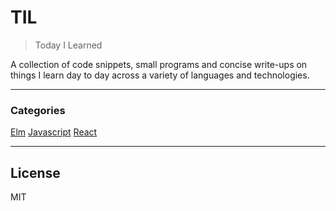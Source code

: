 # TIL

> Today I Learned

A collection of code snippets, small programs and concise write-ups on things I learn day to day across a variety of languages and technologies.

---

### Categories

[Elm](https://github.com/Bema/til/tree/master/elm)
[Javascript](https://github.com/Bema/til/tree/master/javascript)
  [React](https://github.com/Bema/til/tree/master/javascript/react)

---
## License

MIT
